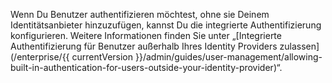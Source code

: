 Wenn Du Benutzer authentifizieren möchtest, ohne sie Deinem Identitätsanbieter hinzuzufügen, kannst Du die integrierte Authentifizierung konfigurieren. Weitere Informationen finden Sie unter „[Integrierte Authentifizierung für Benutzer außerhalb Ihres Identity Providers zulassen](/enterprise/{{ currentVersion }}/admin/guides/user-management/allowing-built-in-authentication-for-users-outside-your-identity-provider)“.
